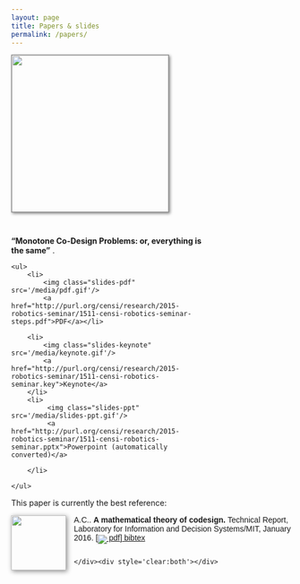 ```yaml
---
layout: page
title: Papers & slides
permalink: /papers/
---
```


<style type='text/css'>
    img.slides-keynote{
        border:0; margin-bottom:-3px; height: 17px;
    }
    img.slides-ppt {
        border:0; margin-bottom:-3px; height: 17px;
    }
    img.slides-pdf {
        border:0; margin-bottom:-3px; height: 17px;
    }
    div.cover {
        float: left;
        clear: left;
        display: block; 
        margin-right: 2em; 
        padding-right: 1em;
        margin-bottom: 3em;
    }
    div.cover img, div.cover iframe {
        width: 20em; 
        border: solid 1px #888888;
        box-shadow: 2px 2px 5px #888888;
    }
    div.cover iframe { height: 15em;}
    div.talk { 
        /<em>border: solid 1px black;</em>/
        padding: 0; margin: 0;
        float: left; display: block;
        width: 25em;
        margin-right: -10em;
    }
    div.talk ul {margin-top: 1em;}
</style> 

<div class='cover'>
    <img class='cover' 
         src='http://purl.org/censi/research/2015-robotics-seminar/1511-censi-robotics-seminar.png'/>
</div>

<div class='talk'>
    <strong>&ldquo;Monotone Co-Design Problems: or, everything is the same&rdquo;</strong>
    </em>.

    <ul>
        <li>
            <img class="slides-pdf" src='/media/pdf.gif'/>
            <a href="http://purl.org/censi/research/2015-robotics-seminar/1511-censi-robotics-seminar-steps.pdf">PDF</a></li>

        <li>
            <img class="slides-keynote" src='/media/keynote.gif'/>
            <a href="http://purl.org/censi/research/2015-robotics-seminar/1511-censi-robotics-seminar.key">Keynote</a>
        </li>
        <li>
             <img class="slides-ppt" src='/media/slides-ppt.gif'/>
             <a href="http://purl.org/censi/research/2015-robotics-seminar/1511-censi-robotics-seminar.pptx">Powerpoint (automatically converted)</a>

        </li>
        
    </ul>
</div>

<div style='clear:both'/>

<!--
	Just copy the code from publications below

	Might want to substitute 
	http://purl.org/censi/web/media/paper-icons
	http://censi.mit.edu/media/paper-icons

-->

This paper is currently the best reference:



<div class='pub-ref-desc'>
    <img class='icon' src='http://purl.org/censi/web/media/paper-icons/censi16codesign.png'/>
    <p class='pub-ref-short'><span class="author">A.C..</span>
    <span class="title">A mathematical theory of codesign.</span>
    Technical Report, Laboratory for Information and Decision Systems/MIT, January 2016.
    <span class="links"><span class="pdf"><a href="http://tiny.cc/co-design"><img style='border:0; margin-bottom:-6px'  src='/media/pdf.gif'/> pdf</a></span></span><a class='pub-ref-bibtex-link' onclick='javascript:$("#censi16codesign").toggle();' href='javascript:void(0)'>bibtex</a><pre class='pub-ref-bibtex' id='censi16codesign' style='display: none;'>@techreport{censi16codesign,
        author = "Censi, Andrea",
        title = "A Mathematical Theory of Codesign",
        month = "January",
        year = "2016",
        pdf = "http://tiny.cc/co-design",
        institution = "Laboratory for Information and Decision Systems/MIT"
    }</pre></p>
    <div class='desc'>
        
        
    </div><div style='clear:both'></div>
</div>
<!-- 
These two papers describe more examples for the simple case of a MCDP with only one cycle:


<div class='pub-ref-desc'>
    <img class='icon' src='http://censi.mit.edu/media/paper-icons/censi15monotone.png'/>
    <p class='pub-ref-short'><span class="author">A.C..</span>
    <span class="title">Monotone co-design problems and their systematic solution.</span>
    Technical Report, Laboratory for Information and Decision Systems/MIT, October 2015.
    <span class="links"><span class="pdf"><a href="http://purl.org/censi/research/201510-monotone/1-MonotoneCodesign.pdf"><img style='border:0; margin-bottom:-6px'  src='/media/pdf.gif'/> pdf</a></span></span><a class='pub-ref-bibtex-link' onclick='javascript:$("#censi15monotone").toggle();' href='javascript:void(0)'>bibtex</a><pre class='pub-ref-bibtex' id='censi15monotone' style='display: none;'>@techreport{censi15monotone,
        author = "Censi, Andrea",
        title = "Monotone Co-Design Problems and their Systematic Solution",
        month = "October",
        year = "2015",
        pdf = "http://purl.org/censi/research/201510-monotone/1-MonotoneCodesign.pdf",
        institution = "Laboratory for Information and Decision Systems/MIT"
    }</pre></p>
    <div class='desc'>
        
        
    </div><div style='clear:both'></div>
</div> -->


<!--

This is an application to computation/resources graphs:

<div class='pub-ref-desc'>
    <img class='icon' src='http://censi.mit.edu/media/paper-icons/censi15rara.png'/>
    <p class='pub-ref-short'><span class="author">A.C..</span>
    <span class="title">Synthesis of resource-aware robotic applications.</span>
    Technical Report, Laboratory for Information and Decision Systems/MIT, October 2015.
    <span class="links"><span class="pdf"><a href="http://purl.org/censi/research/201510-monotone/3-ResourceAwareRoboticApplications.pdf"><img style='border:0; margin-bottom:-6px'  src='/media/pdf.gif'/> pdf</a></span></span><a class='pub-ref-bibtex-link' onclick='javascript:$("#censi15rara").toggle();' href='javascript:void(0)'>bibtex</a><pre class='pub-ref-bibtex' id='censi15rara' style='display: none;'>@techreport{censi15rara,
        author = "Censi, Andrea",
        title = "Synthesis of resource-aware robotic applications",
        month = "October",
        year = "2015",
        pdf = "http://purl.org/censi/research/201510-monotone/3-ResourceAwareRoboticApplications.pdf",
        institution = "Laboratory for Information and Decision Systems/MIT"
    }</pre></p>
    <div class='desc'>
        
        
    </div><div style='clear:both'></div>
</div>
-->

<style type='text/css'>

div.pub-ref-compact { 
    font-family: sans-serif; font-size: smaller;
    width: 150%;
}

p.pub-ref-short {
    font-family: sans-serif;
    /*font-size: smaller;*/
}
p.pub-ref-short span.title { font-weight: bold;}

pre.pub-ref-bibtex { overflow: hidden;  font-size: 8pt;}
a.pub-ref-bibtex-link:before {content: " ";}

p.pub-ref-short span.links:before { content: "["; }
p.pub-ref-short span.links:after { content: "]"; }
p.pub-ref-short span.links span:after  { content: ", ";}
p.pub-ref-short span.links span:last-child:after { content: "";}
 

div.pub-ref-desc {
    padding-bottom: 1em;
}


div.pub-ref-desc div.desc { 
    margin-left: 1.5em;
    margin-right: 1.5em;
    display: block;
    overflow: auto; /* contains the floating img below */
}

div.pub-ref-compact img.icon {
    clear: left;
    float: left;
    margin-right: 1em;
    width: 4em;
    padding: 0;
    margin-bottom: 1em;
            border: solid 0px #888888;
        box-shadow: 2px 2px 8px #888888;

}

div.pub-ref-desc img.icon { 
    clear: left;
    float: left;
    margin-right: 1em;
    
    width: 7em;
    padding: 0;
    margin-bottom: 1em;
            border: solid 0px #888888;
        box-shadow: 2px 2px 8px #888888;
}

/* Publications previews */
div.pub_ref_page div.previews div.pdf-preview {
    text-align: center;
    margin: 1em;
    width: 8em;
    display: block;
    float: left;
}

div.pub_ref_page div.previews div.pdf-preview img {
    width: 8em;
    border: solid 1px #888888;
    box-shadow: 2px 2px 5px #888888;
}

div.pub_ref_page div.after-previews  {
    clear: both;
    display: block;
}

</style>
